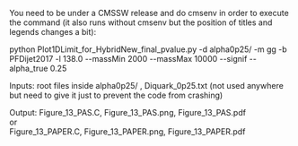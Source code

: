 You need to be under a CMSSW release and do cmsenv in order to execute the command (it also runs without cmsenv but the position of titles and legends changes a bit):

python Plot1DLimit_for_HybridNew_final_pvalue.py -d alpha0p25/ -m gg -b PFDijet2017 -l 138.0 --massMin 2000 --massMax 10000  --signif --alpha_true 0.25

Inputs: root files inside alpha0p25/ , Diquark_0p25.txt (not used anywhere but need to give it just to prevent the code from crashing) 

Output: Figure_13_PAS.C, Figure_13_PAS.png, Figure_13_PAS.pdf \
        or \
        Figure_13_PAPER.C, Figure_13_PAPER.png, Figure_13_PAPER.pdf
